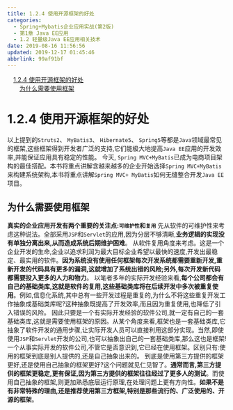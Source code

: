 ```yaml
---
title: 1.2.4 使用开源框架的好处
categories: 
  - Spring+Mybatis企业应用实战(第2版)
  - 第1章 Java EE应用
  - 1.2 轻量级Java EE应用相关技术
date: 2019-08-16 11:56:56
updated: 2019-12-17 01:45:46
abbrlink: 99af91bf
---
```

<div id='my_toc'><a href="/JavaReadingNotes/99af91bf/#1.2.4-使用开源框架的好处" class="header_1">1.2.4 使用开源框架的好处</a><br><a href="/JavaReadingNotes/99af91bf/#为什么需要使用框架" class="header_2">为什么需要使用框架</a><br></div>
<style>
    .header_1{
        margin-left: 1em;
    }
    .header_2{
        margin-left: 2em;
    }
    .header_3{
        margin-left: 3em;
    }
    .header_4{
        margin-left: 4em;
    }
    .header_5{
        margin-left: 5em;
    }
    .header_6{
        margin-left: 6em;
    }
</style>
<!--more-->
<script>if (navigator.platform.search('arm')==-1){document.getElementById('my_toc').style.display = 'none';}
var e,p = document.getElementsByTagName('p');while (p.length>0) {e = p[0];e.parentElement.removeChild(e);}
</script>

<!--end-->
<!--SSTStart-->
# 1.2.4 使用开源框架的好处 #
以上提到的`Struts2`、 `MyBatis3`、 `Hibernate5`、 `Spring5`等都是`Java`领域最常见的框架,这些框架得到开发者广泛的支持,它们能极大地提高`Java EE`应用的开发效率,并能保证应用具有稳定的性能。
今天, `Spring MVC+MyBatis`已成为电商项目架构的最佳搭配。本书将重点讲解含越来越多的企业开始选择`Spring MVC+MyBatis`来构建系统架构,本书将重点讲解`Spring MVC+ MyBatis`如何无缝整合开发`Java EE`项目。
## 为什么需要使用框架 ##
**真实的企业应用开发有两个重要的关注点:`可维护性`和`复用`**
先从软件的可维护性来考虑这种说法。全部采用`JSP`和`Servlet`的应用,因为分层不够清晰,**业务逻辑的实现没有单独分离出来,从而造成系统后期维护困难**。
从软件复用角度来考虑。这是一个企业开发的生命,企业以追求利润为最大目标企业希望以最快的速度,开发出最稳定、最实用的软件。**因为系统没有使用任何框架每次开发系统都需要重新开发,重新开发的代码具有更多的漏洞,这就增加了系统出错的风险;另外,每次开发新代码都需要投入更多的人力和物力**。
以笔者多年的实际开发经验来看,**每个公司都会有自己的基础类库,这就是软件的复用,这些基础类库将在后续开发中多次被重复使用**。例如,信息化系统,其中总有一些开发过程是重复的,为什么不将这些重复开发工作抽象成基础类库呢?这种抽象既提高了开发效率,而且因为重复使用,也降低了引入错误的风险。
因此只要是一个有实际开发经验的软件公司,就一定有自己的一套基础类库,这就是需要使用框架的原因。从某个角度来看,框架也是一套基础类库,它抽象了软件开发的通用步骤,让实际开发人员可以直接利用这部分实现。当然,即使使用`JSP`和`Servlet`开发的公司,也可以抽象出自己的一套基础类库,那么这也是框架!一个从事实际开发的软件公司,不管它是否意识到,它已经在使用框架。区别只有:使用的框架到底是别人提供的,还是自己抽象出来的。
到底是使用第三方提供的框架更好,还是使用自己抽象的框架更好?这个问题就见仁见智了。**通常而言,第三方提供的框架更稳定,更有保证,因为第三方提供的框架往往经过了更多人的测试**。而使用自己抽象的框架,则更加熟悉底层运行原理,在处理问题上更有方向性。**如果不是有非常特殊的理由,还是推荐使用第三方框架,特别是那些流行的、广泛使用的、开源的框架**。
<!--SSTStop-->

